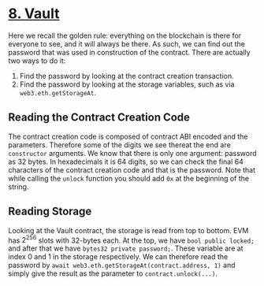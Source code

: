 # [8. Vault](https://ethernaut.openzeppelin.com/level/0xf94b476063B6379A3c8b6C836efB8B3e10eDe188)

Here we recall the golden rule: everything on the blockchain is there for everyone to see, and it will always be there. As such, we can find out the password that was used in construction of the contract. There are actually two ways to do it:

1. Find the password by looking at the contract creation transaction.
2. Find the password by looking at the storage variables, such as via `web3.eth.getStorageAt`.

## Reading the Contract Creation Code

The contract creation code is composed of contract ABI encoded and the parameters. Therefore some of the digits we see thereat the end are `constructor` arguments. We know that there is only one argument: password as 32 bytes. In hexadecimals it is 64 digits, so we can check the final 64 characters of the contract creation code and that is the password. Note that while calling the `unlock` function you should add `0x` at the beginning of the string.

## Reading Storage

Looking at the Vault contract, the storage is read from top to bottom. EVM has $2^{256}$ slots with 32-bytes each. At the top, we have `bool public locked;` and after that we have `bytes32 private password;`. These variable are at index 0 and 1 in the storage respectively. We can therefore read the password by `await web3.eth.getStorageAt(contract.address, 1)` and simply give the result as the parameter to `contract.unlock(...)`.
